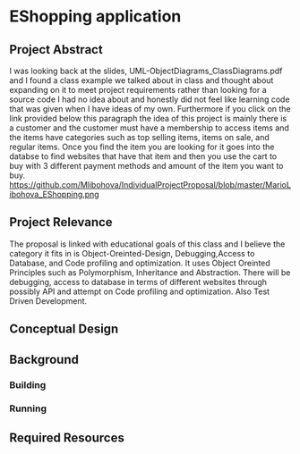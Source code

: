 
# EShopping application
## Project Abstract
I was looking back at the slides, UML-ObjectDiagrams_ClassDiagrams.pdf and I found a class example we talked about in class and thought about expanding on it to meet project requirements rather than looking for a source code I had no idea about and honestly did not feel like learning code that was given when I have ideas of my own. Furthermore if you click on the link provided below this paragraph the idea of this project is mainly there is a customer and the customer must have a membership to access items and the items have categories such as top selling items, items on sale, and regular items. Once you find the item you are looking for it goes into the databse to find websites that have that item and then you use the cart to buy with 3 different payment methods and amount of the item you want to buy.
https://github.com/Mlibohova/IndividualProjectProposal/blob/master/MarioLibohova_EShopping.png

## Project Relevance
The proposal is linked with educational goals of this class and I believe the category it fits in is Object-Oreinted-Design, Debugging,Access to Database, and Code profiling and optimization. It uses Object Oreinted Principles such as Polymorphism, Inheritance and Abstraction. There will be debugging, access to database in terms of different websites through possibly API and attempt on Code profiling and optimization. Also Test Driven Development.
## Conceptual Design
## Background

### Building

### Running

## Required Resources
